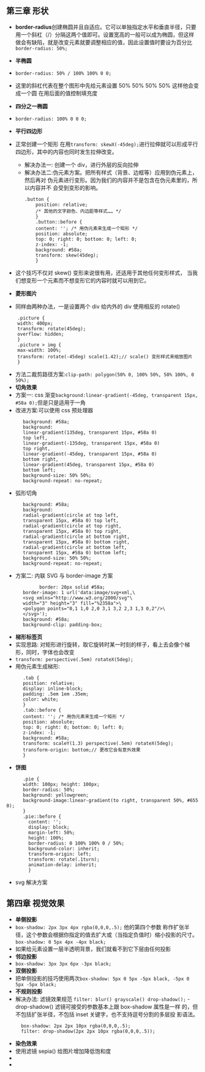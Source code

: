 <!--
 * @Author: your name
 * @Date: 2021-07-08 09:55:08
 * @LastEditTime: 2021-07-09 21:02:27
 * @LastEditors: Please set LastEditors
 * @Description: In User Settings Edit
 * @FilePath: \notes\study notes\css-study\css-style-3.md
-->

## 第三章 形状

-   **border-radius**创建椭圆并且自适应。它可以单独指定水平和垂直半径，只要用一个斜杠（/）分隔这两个值即可。设置宽高的一般可以成为椭圆，但这样做会有缺陷，就是改变元素就要调整相应的值，因此设置值时要设为百分比`border-radius: 50%;`
-   **半椭圆**
-   `border-radius: 50% / 100% 100% 0 0;`
-   这里的斜杠代表在整个图形中先给元素设置 50% 50% 50% 50% 这样他会变成一个圆 在用后面的值控制填充度

-   **四分之一椭圆**
-   `border-radius: 100% 0 0 0;`

-   **平行四边形**
-   正常创建一个矩形 在用`transform: skewX(-45deg);`进行拉伸就可以形成平行四边形，其中的内容也同时发生拉伸改变。
    -   解决办法一: 创建一个 div，进行外层的反向拉伸
    -   解决办法二:伪元素方案。把所有样式（背景、边框等）应用到伪元素上，然后再对
        伪元素进行变形。因为我们的内容并不是包含在伪元素里的，所以内容并不
        会受到变形的影响。
        ```
        .button {
            position: relative;
            /* 其他的文字颜色、内边距等样式…… */
            }
            .button::before {
            content: ''; /* 用伪元素来生成一个矩形 */
            position: absolute;
            top: 0; right: 0; bottom: 0; left: 0;
            z-index: -1;
            background: #58a;
            transform: skew(45deg);
            }
        ```
-   这个技巧不仅对 skew() 变形来说很有用，还适用于其他任何变形样式，
    当我们想变形一个元素而不想变形它的内容时就可以用到它。
-   **菱形图片**
-   同样由两种办法，一是设置两个 div 给内外的 div 使用相反的 rotate()

```
    .picture {
    width: 400px;
    transform: rotate(45deg);
    overflow: hidden;
    }
    .picture > img {
    max-width: 100%;
    transform: rotate(-45deg) scale(1.42);// scale() 变形样式来缩放图片
    }
```

-   方法二裁剪路径方案:`clip-path: polygon(50% 0, 100% 50%, 50% 100%, 0 50%);`
-   **切角效果**
-   方案一: css 渐变`background:linear-gradient(-45deg, transparent 15px, #58a 0);`但是只是适用于一角
-   改进方案:可以使用 css 预处理器

```
      background: #58a;
      background:
      linear-gradient(135deg, transparent 15px, #58a 0)
      top left,
      linear-gradient(-135deg, transparent 15px, #58a 0)
      top right,
      linear-gradient(-45deg, transparent 15px, #58a 0)
      bottom right,
      linear-gradient(45deg, transparent 15px, #58a 0)
      bottom left;
      background-size: 50% 50%;
      background-repeat: no-repeat;
```

-   弧形切角

```
      background: #58a;
      background:
      radial-gradient(circle at top left,
      transparent 15px, #58a 0) top left,
      radial-gradient(circle at top right,
      transparent 15px, #58a 0) top right,
      radial-gradient(circle at bottom right,
      transparent 15px, #58a 0) bottom right,
      radial-gradient(circle at bottom left,
      transparent 15px, #58a 0) bottom left;
      background-size: 50% 50%;
      background-repeat: no-repeat;
```

-   方案二: 内联 SVG 与 border-image 方案

```
            border: 20px solid #58a;
      border-image: 1 url('data:image/svg+xml,\
      <svg xmlns="http://www.w3.org/2000/svg"\
      width="3" height="3" fill="%2358a">\
      <polygon points="0,1 1,0 2,0 3,1 3,2 2,3 1,3 0,2"/>\
      </svg>');
      background: #58a;
      background-clip: padding-box;
```

-   **梯形标签页**
-   实现思路: 对矩形进行旋转，取它旋转时某一时刻的样子，看上去会像个梯形，同时，字体也会改变
-   `transform: perspective(.5em) rotateX(5deg);`
-   用伪元素生成梯形:

```
      .tab {
      position: relative;
      display: inline-block;
      padding: .5em 1em .35em;
      color: white;
      }
      .tab::before {
      content: ''; /* 用伪元素来生成一个矩形 */
      position: absolute;
      top: 0; right: 0; bottom: 0; left: 0;
      z-index: -1;
      background: #58a;
      transform: scaleY(1.3) perspective(.5em) rotateX(5deg);
      transform-origin: bottom;// 更改它会有意外效果
      }
```

-   **饼图**

```
      .pie {
      width: 100px; height: 100px;
      border-radius: 50%;
      background: yellowgreen;
      background-image:linear-gradient(to right, transparent 50%, #655 0);
      }
      .pie::before {
        content: '';
        display: block;
        margin-left: 50%;
        height: 100%;
        border-radius: 0 100% 100% 0 / 50%;
        background-color: inherit;
        transform-origin: left;
        transform: rotate(.1turn);
        animation-delay: inherit;
        }
```

-   svg 解决方案

## 第四章 视觉效果

-   **单侧投影**
-   `box-shadow: 2px 3px 4px rgba(0,0,0,.5);` 他的第四个参数 称作扩张半径，这个参数会根据你指定的值去扩大或（当指定负值时）缩小投影的尺寸。`box-shadow: 0 5px 4px -4px black;`
-   如果给元素设置一层半透明背景，我们就看不到它下层由任何投影
-   **邻边投影**
-   `box-shadow: 3px 3px 6px -3px black;`
-   **双侧投影**
-   把单侧投影的技巧使用两次`box-shadow: 5px 0 5px -5px black, -5px 0 5px -5px black;`
-   **不规则投影**
-   解决办法: 滤镜效果规范 `filter: blur() grayscale() drop-shadow();`
    -drop-shadow() 滤镜可接受的参数基本上跟 box-shadow 属性是一样
    的，但不包括扩张半径，不包括 inset 关键字，也不支持逗号分割的多层投
    影语法。
    ```
      box-shadow: 2px 2px 10px rgba(0,0,0,.5);
      filter: drop-shadow(2px 2px 10px rgba(0,0,0,.5));
    ```
-   **染色效果**
-   使用滤镜 sepia() 给图片增加降低饱和度
-
-
